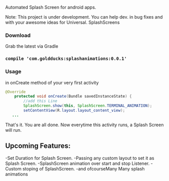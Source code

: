 Automated Splash Screen for android apps.

Note:   This project is under development.
        You can help dev. in bug fixes and with your awesome ideas for Universal. SplashScreens

### Download

Grab the latest via Gradle</br>

### `compile 'com.goldducks:splashanimations:0.0.1'`

### Usage
in onCreate method of your very first activity

```java
@Override
    protected void onCreate(Bundle savedInstanceState) {
        //add this Line 
        SplashScreen.show(this, SplashScreen.TERMINAL_ANIMATION);
        setContentView(R.layout.layout_content_view);
   ...
   ```
   That's it.
   You are all done.
   Now everytime this activity runs, a Splash Screen will run.
   
## Upcoming Features:
 -Set Duration for Splash Screen.
 -Passing any custom layout to set it as Splash Screen.
 -SplashScreen animation over start and stop Listener.
 -Custom stoping of SplashScreen.
 -and ofcourseMany Many splash animations
 
